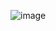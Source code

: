 ![image](https://github.com/nmontiel42/minishell/assets/125030234/b05e6ada-8f3a-4bba-9985-5184c5a72653)

